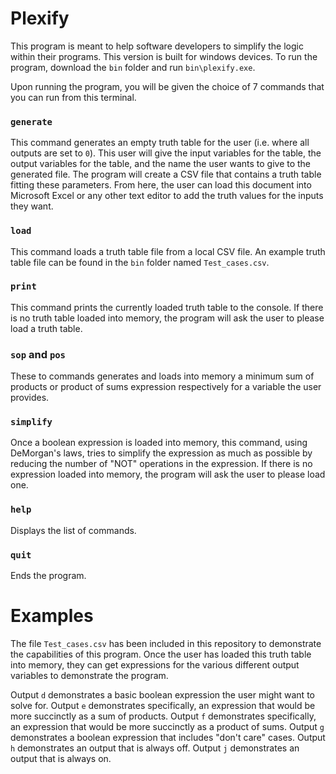 # Plexify
This program is meant to help software developers to simplify the logic within their programs. This version is built for windows devices.
To run the program, download the `bin` folder and run `bin\plexify.exe`.

Upon running the program, you will be given the choice of 7 commands that you can run from this terminal.

### `generate`

This command generates an empty truth table for the user (i.e. where all outputs are set to `0`). This user will give the input variables
for the table, the output variables for the table, and the name the user wants to give to the generated file. The program will create a
CSV file that contains a truth table fitting these parameters. From here, the user can load this document into Microsoft Excel or any other
text editor to add the truth values for the inputs they want.

### `load`

This command loads a truth table file from a local CSV file. An example truth table file can be found in the `bin` folder named `Test_cases.csv`.

### `print`

This command prints the currently loaded truth table to the console. If there is no truth table loaded into memory, the program will ask the
user to please load a truth table.

### `sop` and `pos`

These to commands generates and loads into memory a minimum sum of products or product of sums expression respectively for a variable the user
provides.

### `simplify`

Once a boolean expression is loaded into memory, this command, using DeMorgan's laws, tries to simplify the expression as much as possible by
reducing the number of "NOT" operations in the expression. If there is no expression loaded into memory, the program will ask the user
to please load one.

### `help`

Displays the list of commands.

### `quit`

Ends the program.

# Examples

The file `Test_cases.csv` has been included in this repository to demonstrate the capabilities of this program. Once the user has loaded
this truth table into memory, they can get expressions for the various different output variables to demonstrate the program.

Output `d` demonstrates a basic boolean expression the user might want to solve for.
Output `e` demonstrates specifically, an expression that would be more succinctly as a sum of products.
Output `f` demonstrates specifically, an expression that would be more succinctly as a product of sums.
Output `g` demonstrates a boolean expression that includes "don't care" cases.
Output `h` demonstrates an output that is always off.
Output `j` demonstrates an output that is always on.
